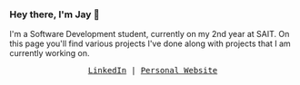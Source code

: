 ### Hey there, I'm Jay 👋
I'm a Software Development student, currently on my 2nd year at SAIT. On this page you'll find various projects I've done along with projects that I am currently working on.
<p align="center">
  <samp>
    <a href="https://www.linkedin.com/in/jae01ortiz/">LinkedIn</a> | <a href="https://www.jeremiahortiz.ca/">Personal Website</a>
  </samp>
</p>
<!--
**JaeChristian/JaeChristian** is a ✨ _special_ ✨ repository because its `README.md` (this file) appears on your GitHub profile.

Here are some ideas to get you started:

- 🔭 I’m currently working on ...
- 🌱 I’m currently learning ...
- 👯 I’m looking to collaborate on ...
- 🤔 I’m looking for help with ...
- 💬 Ask me about ...
- 📫 How to reach me: ...
- 😄 Pronouns: ...
- ⚡ Fun fact: ...
-->
